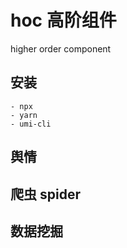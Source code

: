# hoc 高阶组件
higher order component 

## 安装
    - npx
    - yarn
    - umi-cli
## 

## 舆情
## 爬虫 spider
## 数据挖掘